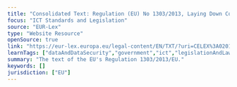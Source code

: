 ```yaml
---
title: "Consolidated Text: Regulation (EU) No 1303/2013, Laying Down Common Fund Provisions"
focus: "ICT Standards and Legislation"
source: "EUR-Lex"
type: "Website Resource"
openSource: true
link: "https://eur-lex.europa.eu/legal-content/EN/TXT/?uri=CELEX%3A02013R1303-20201229"
learnTags: ["dataAndDataSecurity","government","ict","legislationAndLaw"]
summary: "The text of the EU's Regulation 1303/2013/EU."
keywords: []
jurisdiction: ["EU"]
---
```

